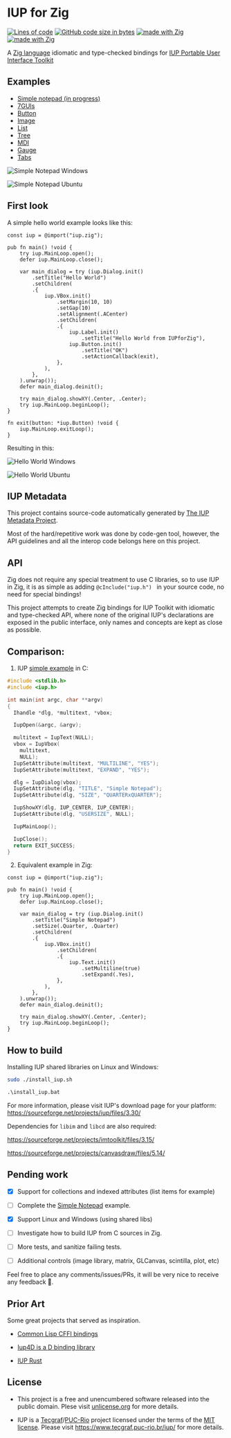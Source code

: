 # IUP for Zig
[![Lines of code](https://img.shields.io/tokei/lines/github/batiati/IUPforZig)]()
[![GitHub code size in bytes](https://img.shields.io/github/languages/code-size/batiati/IUPforZig)]()
[![made with Zig](https://img.shields.io/badge/made%20with%20%E2%9D%A4%20-Zig-orange)]()
[![made with Zig](https://img.shields.io/badge/unlicensed-public%20domain-brightgreen)]()

A [Zig language](https://ziglang.org/) idiomatic and type-checked bindings for [IUP Portable User Interface Toolkit](https://webserver2.tecgraf.puc-rio.br/iup/)

## Examples

- [Simple notepad (in progress)](docs/simple_notepad.md)
- [7GUIs](7gui/ReadMe.md)
- [Button](docs/button.md)
- [Image](docs/image.md)
- [List](docs/list.md)
- [Tree](docs/tree.md)
- [MDI](docs/mdi.md)
- [Gauge](docs/gauge.md)
- [Tabs](docs/tabs.md)

![Simple Notepad Windows](docs/SimpleNotepadWindows.gif)

![Simple Notepad Ubuntu](docs/SimpleNotepadUbuntu.gif)

## First look

A simple hello world example looks like this:

```Zig
const iup = @import("iup.zig");

pub fn main() !void {
    try iup.MainLoop.open();
    defer iup.MainLoop.close();

    var main_dialog = try (iup.Dialog.init()
        .setTitle("Hello World")
        .setChildren(
        .{
            iup.VBox.init()
                .setMargin(10, 10)
                .setGap(10)
                .setAlignment(.ACenter)
                .setChildren(
                .{
                    iup.Label.init()
                        .setTitle("Hello World from IUPforZig"),
                    iup.Button.init()
                        .setTitle("OK")
                        .setActionCallback(exit),
                },
            ),
        },
    ).unwrap());
    defer main_dialog.deinit();

    try main_dialog.showXY(.Center, .Center);
    try iup.MainLoop.beginLoop();
}

fn exit(button: *iup.Button) !void {
    iup.MainLoop.exitLoop();
}
```

Resulting in this:

![Hello World Windows](docs/HelloWorldWindows.jpg)

![Hello World Ubuntu](docs/HelloWorldUbuntu.jpg)

## IUP Metadata

This project contains source-code automatically generated by [The IUP Metadata Project](https://github.com/batiati/IUPMetadata).

Most of the hard/repetitive work was done by code-gen tool, however, the API guidelines and all the interop code belongs here on this project.

## API

Zig does not require any special treatment to use C libraries, so to use IUP in Zig, it is as simple as adding `@cInclude("iup.h") ` in your source code, no need for special bindings!

This project attempts to create Zig bindings for IUP Toolkit with idiomatic and type-checked API, where none of the original IUP's declarations are exposed in the public interface, only names and concepts are kept as close as possible.

## Comparison:

1. IUP [simple example](https://webserver2.tecgraf.puc-rio.br/iup/examples/tutorial/example3_1.c) in C:

```C
#include <stdlib.h>
#include <iup.h>

int main(int argc, char **argv)
{
  Ihandle *dlg, *multitext, *vbox;

  IupOpen(&argc, &argv);

  multitext = IupText(NULL);
  vbox = IupVbox(
    multitext,
    NULL);
  IupSetAttribute(multitext, "MULTILINE", "YES");
  IupSetAttribute(multitext, "EXPAND", "YES");

  dlg = IupDialog(vbox);
  IupSetAttribute(dlg, "TITLE", "Simple Notepad");
  IupSetAttribute(dlg, "SIZE", "QUARTERxQUARTER");

  IupShowXY(dlg, IUP_CENTER, IUP_CENTER);
  IupSetAttribute(dlg, "USERSIZE", NULL);

  IupMainLoop();

  IupClose();
  return EXIT_SUCCESS;
}
``` 

2. Equivalent example in Zig:

```zig
const iup = @import("iup.zig");

pub fn main() !void {
    try iup.MainLoop.open();
    defer iup.MainLoop.close();

    var main_dialog = try (iup.Dialog.init()
        .setTitle("Simple Notepad")
        .setSize(.Quarter, .Quarter)
        .setChildren(
        .{
            iup.VBox.init()
                .setChildren(
                .{
                    iup.Text.init()
                        .setMultiline(true)
                        .setExpand(.Yes),
                },
            ),
        },
    ).unwrap());
    defer main_dialog.deinit();

    try main_dialog.showXY(.Center, .Center);
    try iup.MainLoop.beginLoop();
}
```

## How to build

Installing IUP shared libraries on Linux and Windows:

```bash
sudo ./install_iup.sh
```

```cmd
.\install_iup.bat
```


For more information, please visit IUP's download page for your platform:
https://sourceforge.net/projects/iup/files/3.30/

Dependencies for `libim` and `libcd` are also required:

https://sourceforge.net/projects/imtoolkit/files/3.15/

https://sourceforge.net/projects/canvasdraw/files/5.14/

## Pending work

- [X] Support for collections and indexed attributes (list items for example)

- [ ] Complete the [Simple Notepad](https://github.com/batiati/IUPforZig/blob/master/src/example.zig) example.

- [X] Support Linux and Windows (using shared libs)

- [ ] Investigate how to build IUP from C sources in Zig.

- [ ] More tests, and sanitize failing tests.

- [ ] Additional controls (image library, matrix, GLCanvas, scintilla, plot, etc)

Feel free to place any comments/issues/PRs, it will be very nice to receive any feedback 🚀.

## Prior Art

Some great projects that served as inspiration.

- [Common Lisp CFFI bindings](https://github.com/lispnik/iup)

- [Iup4D is a D binding library](https://github.com/Heromyth/Iup4D)

- [IUP Rust](https://github.com/dcampbell24/iup-rust)

## License

* This project is a free and unencumbered software released into the public domain. Plese visit [unlicense.org](https://unlicense.org/) for more details.

* IUP is a [Tecgraf](http://www.tecgraf.puc-rio.br)/[PUC-Rio](http://www.puc-rio.br) project licensed under the terms of the [MIT license](http://www.opensource.org/licenses/mit-license.html). Please visit https://www.tecgraf.puc-rio.br/iup/ for more details.
